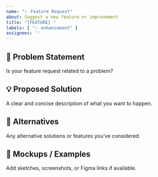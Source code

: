 ```yaml
---
name: "✨ Feature Request"
about: Suggest a new feature or improvement
title: "[FEATURE] "
labels: [ "✨ enhancement" ]
assignees: ''
---
```


## 🎯 Problem Statement
Is your feature request related to a problem?

## 💡 Proposed Solution
A clear and concise description of what you want to happen.

## 🔄 Alternatives
Any alternative solutions or features you’ve considered.

## 📸 Mockups / Examples
Add sketches, screenshots, or Figma links if available.
